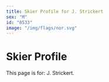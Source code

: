 ```yaml
---
title: Skier Profile for J. Strickert
sex: "M"
id: "8533"
image: "/img/flags/nor.svg" 
---
```


# Skier Profile

This page is for: J. Strickert.
    
